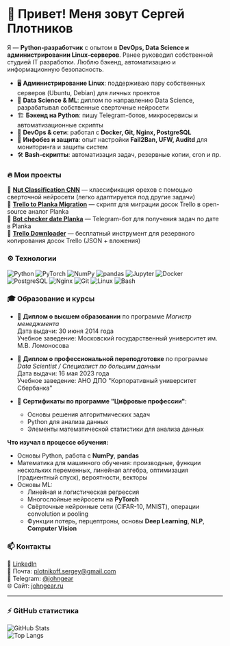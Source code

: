 # 👋 Привет! Меня зовут Сергей Плотников

Я — **Python-разработчик** с опытом в **DevOps, Data Science и администрировании Linux-серверов**. Ранее руководил собственной студией IT разработки. Люблю бэкенд, автоматизацию и информационную безопасность.

- 🖥 **Администрирование Linux**: поддерживаю пару собственных серверов (Ubuntu, Debian) для личных проектов  
- 🧠 **Data Science & ML**: диплом по направлению Data Science, разрабатывал собственные сверточные нейросети  
- 🏗 **Бэкенд на Python**: пишу Telegram-ботов, микросервисы и автоматизационные скрипты  
- 🐳 **DevOps & сети**: работал с **Docker, Git, Nginx, PostgreSQL**  
- 🔐 **Инфобез и защита**: опыт настройки **Fail2Ban, UFW, Auditd** для мониторинга и защиты систем  
- 🛠 **Bash-скрипты**: автоматизация задач, резервные копии, cron и пр.  

### 🔥 **Мои проекты**
🚀 **[Nut Classification CNN](https://github.com/garpastyls/Nut_Classify_CNN)** — классификация орехов с помощью сверточной нейросети (легко адаптируется под другие задачи)  
🚀 **[Trello to Planka Migration](https://github.com/garpastyls/Trello_to_Planka_migration_script)** — скрипт для миграции досок Trello в open-source аналог Planka  
🚀 **[Bot checker date Planka](https://github.com/garpastyls/bot_checker_date_planka)** — Telegram-бот для получения задач по дате в Planka  
🚀 **[Trello Downloader](https://github.com/garpastyls/Trello_downloader)** — бесплатный инструмент для резервного копирования досок Trello (JSON + вложения)  

### ⚙️ **Технологии**
![Python](https://img.shields.io/badge/-Python-3776AB?style=flat&logo=python&logoColor=white)
![PyTorch](https://img.shields.io/badge/-PyTorch-EE4C2C?style=flat&logo=pytorch&logoColor=white)
![NumPy](https://img.shields.io/badge/-NumPy-013243?style=flat&logo=numpy&logoColor=white)
![pandas](https://img.shields.io/badge/-Pandas-150458?style=flat&logo=pandas&logoColor=white)
![Jupyter](https://img.shields.io/badge/-Jupyter-F37626?style=flat&logo=jupyter&logoColor=white)
![Docker](https://img.shields.io/badge/-Docker-2496ED?style=flat&logo=docker&logoColor=white)
![PostgreSQL](https://img.shields.io/badge/-PostgreSQL-4169E1?style=flat&logo=postgresql&logoColor=white)
![Nginx](https://img.shields.io/badge/-Nginx-009639?style=flat&logo=nginx&logoColor=white)
![Git](https://img.shields.io/badge/-Git-F05032?style=flat&logo=git&logoColor=white)
![Linux](https://img.shields.io/badge/-Linux-FCC624?style=flat&logo=linux&logoColor=black)
![Bash](https://img.shields.io/badge/-Bash-4EAA25?style=flat&logo=gnu-bash&logoColor=white)

### 🎓 **Образование и курсы**

- 📜 **Диплом о высшем образовании** по программе *Магистр менеджмента*  
  Дата выдачи: 30 июня 2014 года  
  Учебное заведение: Московский государственный университет им. М.В. Ломоносова
  
- 📜 **Диплом о профессиональной переподготовке** по программе *Data Scientist / Специалист по большим данным*  
  Дата выдачи: 16 мая 2023 года  
  Учебное заведение: АНО ДПО "Корпоративный университет Сбербанка"

- 📑 **Сертификаты по программе "Цифровые профессии"**:
  - Основы решения алгоритмических задач  
  - Python для анализа данных  
  - Элементы математической статистики для анализа данных  

**Что изучал в процессе обучения:**
- Основы Python, работа с **NumPy**, **pandas**  
- Математика для машинного обучения: производные, функции нескольких переменных, линейная алгебра, оптимизация (градиентный спуск), вероятности, векторы  
- Основы ML:
  - Линейная и логистическая регрессия  
  - Многослойные нейросети на **PyTorch**  
  - Свёрточные нейронные сети (CIFAR-10, MNIST), операции convolution и pooling  
  - Функции потерь, перцептроны, основы **Deep Learning**, **NLP**, **Computer Vision**

### 📫 **Контакты**
💼 [LinkedIn](https://www.linkedin.com/in/%D1%81%D0%B5%D1%80%D0%B3%D0%B5%D0%B9-%D0%BF%D0%BB%D0%BE%D1%82%D0%BD%D0%B8%D0%BA%D0%BE%D0%B2-9b3760125/)  
📧 Почта: plotnikoff.sergey@gmail.com  
💬 Telegram: [@johngear](https://t.me/johngear)  
🌐 Сайт: [johngear.ru](https://johngear.ru)  

---

### ⚡ **GitHub статистика**  
![GitHub Stats](https://github-readme-stats.vercel.app/api?username=John-Gear&show_icons=true&theme=dark)  
![Top Langs](https://github-readme-stats.vercel.app/api/top-langs/?username=John-Gear&layout=compact&theme=dark)  
